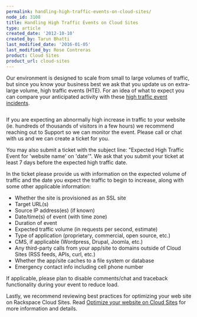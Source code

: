 ```yaml
---
permalink: handling-high-traffic-events-on-cloud-sites/
node_id: 3108
title: Handling High Traffic Events on Cloud Sites
type: article
created_date: '2012-10-10'
created_by: Tarun Bhatti
last_modified_date: '2016-01-05'
last_modified_by: Rose Contreras
product: Cloud Sites
product_url: cloud-sites
---
```


Our environment is designed to scale from small to large volumes of
traffic, but since you know your business best we ask that you update us
on extra-large volume, high traffic events (HTE). For an idea of what to
expect you can compare your anticipated activity with these [high traffic event incidents](http://www.rackspace.com/blog/tag/high-traffic-events-hte/).

<img src="https://8026b2e3760e2433679c-fffceaebb8c6ee053c935e8915a3fbe7.ssl.cf2.rackcdn.com/field/image/traffic-spike.png" alt="" />

If you are expecting an abnormally high increase in traffic to your
website (ie. hundreds of thousands of visitors in a few hours) we
recommend reaching out to Support so we can monitor the event. Please
call or chat with us and we can create a ticket for you.

You may also submit a ticket with the subject line: "Expected High
Traffic Event for 'website name' on 'date'". We ask that you submit your
ticket at least 7 days before the expected high traffic date.

In the ticket please provide us with information on the expected volume
of traffic and the date you expect the traffic to begin to increase,
along with some other applicable information:

-   Whether the site is provisioned as an SSL site
-   Target URL(s)
-   Source IP address(es) (if known)
-   Date/time(s) of event (with time zone)
-   Duration of event
-   Expected traffic volume (in requests per second, estimate)
-   Type of application (proprietary, commercial, open source, etc.)
-   CMS, if applicable (Wordpress, Drupal, Joomla, etc.)
-   Any third-party calls from your app/site to domains outside of Cloud
    Sites (RSS feeds, APIs, curl, etc.)
-   Whether the app/site caches to a file system or database
-   Emergency contact info including cell phone number

If applicable, please plan to disable comments/chat and traceback
functionality during your event to reduce load.

Lastly, we recommend reviewing best practices for optimizing your web
site on Rackspace Cloud Sites. Read [Optimize your website on Cloud Sites](/how-to/optimize-your-website-on-cloud-sites) for
more information and details.
